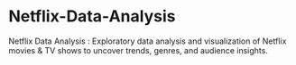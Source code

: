 # Netflix-Data-Analysis
Netflix Data Analysis : Exploratory data analysis and visualization of Netflix movies &amp; TV shows to uncover trends, genres, and audience insights.
